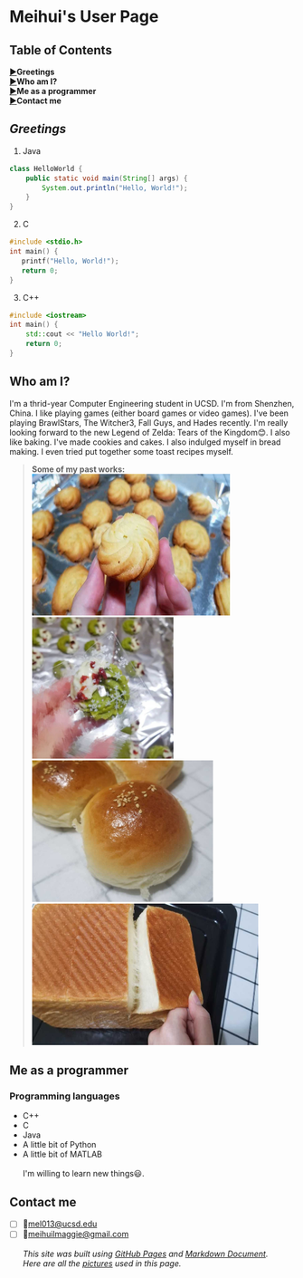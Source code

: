 # Meihui's User Page
## Table of Contents
[▶️](#greetings)**Greetings**
\
[▶️](#who-am-i)**Who am I?**
\
[▶️](#me-as-a-programmer)**Me as a programmer**
\
[▶️](#contact-me)**Contact me**

## **_Greetings_**
1. Java
```java
class HelloWorld {
    public static void main(String[] args) {
        System.out.println("Hello, World!"); 
    }
}
```
2. C
```c
#include <stdio.h>
int main() {
   printf("Hello, World!");
   return 0;
}
```
3. C++
```c++
#include <iostream>
int main() {
    std::cout << "Hello World!";
    return 0;
}
```
## Who am I?
I'm a thrid-year Computer Engineering student in UCSD. I'm from Shenzhen, China. I like playing games (either board games or video games). I've been playing BrawlStars, The Witcher3, Fall Guys, and Hades recently. I'm really looking forward to the new Legend of Zelda: Tears of the Kingdom:blush:. I also like baking. I've made cookies and cakes. I also indulged myself in bread making. I even tried put together some toast recipes myself.
> **Some of my past works:**
\
<img src="https://github.com/number000000/CSE110-Lab1/blob/new-branch/imgs/cookie1.jpeg" width="350" height="250"> <img src="https://github.com/number000000/CSE110-Lab1/blob/new-branch/imgs/cookie2.jpg" width="250" height="250">
\
<img src="https://github.com/number000000/CSE110-Lab1/blob/new-branch/imgs/bread1.jpeg" width="320" height="250"> <img src="https://github.com/number000000/CSE110-Lab1/blob/new-branch/imgs/toast.jpeg" width="400" height="250">

## Me as a programmer
### Programming languages
- C++
- C
- Java
- A little bit of Python
- A little bit of MATLAB
\
\
I'm willing to learn new things😃.

## Contact me
- [ ] 📧mel013@ucsd.edu
- [ ] 📧meihuilmaggie@gmail.com
\
\
_This site was built using [GitHub Pages](https://pages.github.com/) and [Markdown Document](https://docs.github.com/en/get-started/writing-on-github/getting-started-with-writing-and-formatting-on-github/basic-writing-and-formatting-syntax#section-links)._
\
_Here are all the [pictures](/imgs) used in this page._
